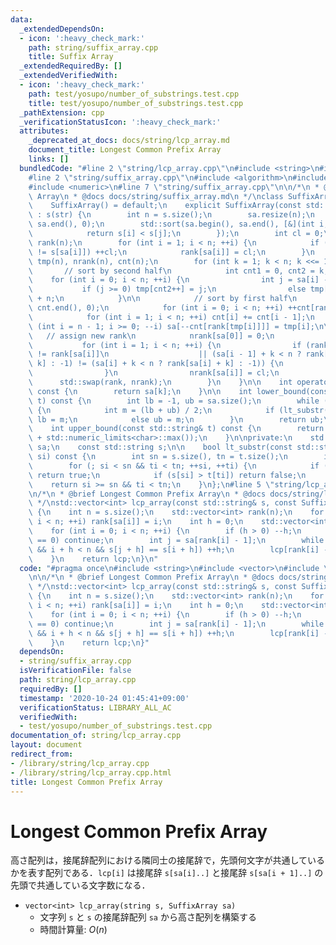 ```yaml
---
data:
  _extendedDependsOn:
  - icon: ':heavy_check_mark:'
    path: string/suffix_array.cpp
    title: Suffix Array
  _extendedRequiredBy: []
  _extendedVerifiedWith:
  - icon: ':heavy_check_mark:'
    path: test/yosupo/number_of_substrings.test.cpp
    title: test/yosupo/number_of_substrings.test.cpp
  _pathExtension: cpp
  _verificationStatusIcon: ':heavy_check_mark:'
  attributes:
    _deprecated_at_docs: docs/string/lcp_array.md
    document_title: Longest Common Prefix Array
    links: []
  bundledCode: "#line 2 \"string/lcp_array.cpp\"\n#include <string>\n#include <vector>\n\
    #line 2 \"string/suffix_array.cpp\"\n#include <algorithm>\n#include <limits>\n\
    #include <numeric>\n#line 7 \"string/suffix_array.cpp\"\n\n/*\n * @brief Suffix\
    \ Array\n * @docs docs/string/suffix_array.md\n */\nclass SuffixArray {\npublic:\n\
    \    SuffixArray() = default;\n    explicit SuffixArray(const std::string& str)\
    \ : s(str) {\n        int n = s.size();\n        sa.resize(n);\n        std::iota(sa.begin(),\
    \ sa.end(), 0);\n        std::sort(sa.begin(), sa.end(), [&](int i, int j) {\n\
    \            return s[i] < s[j];\n        });\n        int cl = 0;\n        std::vector<int>\
    \ rank(n);\n        for (int i = 1; i < n; ++i) {\n            if (s[sa[i - 1]]\
    \ != s[sa[i]]) ++cl;\n            rank[sa[i]] = cl;\n        }\n        std::vector<int>\
    \ tmp(n), nrank(n), cnt(n);\n        for (int k = 1; k < n; k <<= 1) {\n     \
    \       // sort by second half\n            int cnt1 = 0, cnt2 = k;\n        \
    \    for (int i = 0; i < n; ++i) {\n                int j = sa[i] - k;\n     \
    \           if (j >= 0) tmp[cnt2++] = j;\n                else tmp[cnt1++] = j\
    \ + n;\n            }\n\n            // sort by first half\n            std::fill(cnt.begin(),\
    \ cnt.end(), 0);\n            for (int i = 0; i < n; ++i) ++cnt[rank[tmp[i]]];\n\
    \            for (int i = 1; i < n; ++i) cnt[i] += cnt[i - 1];\n            for\
    \ (int i = n - 1; i >= 0; --i) sa[--cnt[rank[tmp[i]]]] = tmp[i];\n\n         \
    \   // assign new rank\n            nrank[sa[0]] = 0;\n            cl = 0;\n \
    \           for (int i = 1; i < n; ++i) {\n                if (rank[sa[i - 1]]\
    \ != rank[sa[i]]\n                    || (sa[i - 1] + k < n ? rank[sa[i - 1] +\
    \ k] : -1) != (sa[i] + k < n ? rank[sa[i] + k] : -1)) {\n                    ++cl;\n\
    \                }\n                nrank[sa[i]] = cl;\n            }\n      \
    \      std::swap(rank, nrank);\n        }\n    }\n\n    int operator[](int k)\
    \ const {\n        return sa[k];\n    }\n\n    int lower_bound(const std::string&\
    \ t) const {\n        int lb = -1, ub = sa.size();\n        while (ub - lb > 1)\
    \ {\n            int m = (lb + ub) / 2;\n            if (lt_substr(t, sa[m]))\
    \ lb = m;\n            else ub = m;\n        }\n        return ub;\n    }\n\n\
    \    int upper_bound(const std::string& t) const {\n        return lower_bound(t\
    \ + std::numeric_limits<char>::max());\n    }\n\nprivate:\n    std::vector<int>\
    \ sa;\n    const std::string s;\n\n    bool lt_substr(const std::string& t, int\
    \ si) const {\n        int sn = s.size(), tn = t.size();\n        int ti = 0;\n\
    \        for (; si < sn && ti < tn; ++si, ++ti) {\n            if (s[si] < t[ti])\
    \ return true;\n            if (s[si] > t[ti]) return false;\n        }\n    \
    \    return si >= sn && ti < tn;\n    }\n};\n#line 5 \"string/lcp_array.cpp\"\n\
    \n/*\n * @brief Longest Common Prefix Array\n * @docs docs/string/lcp_array.md\n\
    \ */\nstd::vector<int> lcp_array(const std::string& s, const SuffixArray& sa)\
    \ {\n    int n = s.size();\n    std::vector<int> rank(n);\n    for (int i = 0;\
    \ i < n; ++i) rank[sa[i]] = i;\n    int h = 0;\n    std::vector<int> lcp(n - 1);\n\
    \    for (int i = 0; i < n; ++i) {\n        if (h > 0) --h;\n        if (rank[i]\
    \ == 0) continue;\n        int j = sa[rank[i] - 1];\n        while (j + h < n\
    \ && i + h < n && s[j + h] == s[i + h]) ++h;\n        lcp[rank[i] - 1] = h;\n\
    \    }\n    return lcp;\n}\n"
  code: "#pragma once\n#include <string>\n#include <vector>\n#include \"suffix_array.cpp\"\
    \n\n/*\n * @brief Longest Common Prefix Array\n * @docs docs/string/lcp_array.md\n\
    \ */\nstd::vector<int> lcp_array(const std::string& s, const SuffixArray& sa)\
    \ {\n    int n = s.size();\n    std::vector<int> rank(n);\n    for (int i = 0;\
    \ i < n; ++i) rank[sa[i]] = i;\n    int h = 0;\n    std::vector<int> lcp(n - 1);\n\
    \    for (int i = 0; i < n; ++i) {\n        if (h > 0) --h;\n        if (rank[i]\
    \ == 0) continue;\n        int j = sa[rank[i] - 1];\n        while (j + h < n\
    \ && i + h < n && s[j + h] == s[i + h]) ++h;\n        lcp[rank[i] - 1] = h;\n\
    \    }\n    return lcp;\n}"
  dependsOn:
  - string/suffix_array.cpp
  isVerificationFile: false
  path: string/lcp_array.cpp
  requiredBy: []
  timestamp: '2020-10-24 01:45:41+09:00'
  verificationStatus: LIBRARY_ALL_AC
  verifiedWith:
  - test/yosupo/number_of_substrings.test.cpp
documentation_of: string/lcp_array.cpp
layout: document
redirect_from:
- /library/string/lcp_array.cpp
- /library/string/lcp_array.cpp.html
title: Longest Common Prefix Array
---
```

# Longest Common Prefix Array

高さ配列は，接尾辞配列における隣同士の接尾辞で，先頭何文字が共通しているかを表す配列である．`lcp[i]` は接尾辞 `s[sa[i]..]` と接尾辞 `s[sa[i + 1]..]` の先頭で共通している文字数になる．

- `vector<int> lcp_array(string s, SuffixArray sa)`
    - 文字列 `s` と `s` の接尾辞配列 `sa` から高さ配列を構築する
    - 時間計算量: $O(n)$